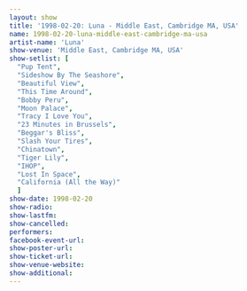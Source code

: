```yaml
---
layout: show
title: '1998-02-20: Luna - Middle East, Cambridge MA, USA'
name: 1998-02-20-luna-middle-east-cambridge-ma-usa
artist-name: 'Luna'
show-venue: 'Middle East, Cambridge MA, USA'
show-setlist: [
  "Pup Tent",
  "Sideshow By The Seashore",
  "Beautiful View",
  "This Time Around",
  "Bobby Peru",
  "Moon Palace",
  "Tracy I Love You",
  "23 Minutes in Brussels",
  "Beggar's Bliss",
  "Slash Your Tires",
  "Chinatown",
  "Tiger Lily",
  "IHOP",
  "Lost In Space",
  "California (All the Way)"
  ]
show-date: 1998-02-20
show-radio: 
show-lastfm: 
show-cancelled: 
performers: 
facebook-event-url: 
show-poster-url: 
show-ticket-url: 
show-venue-website: 
show-additional: 
---
```



